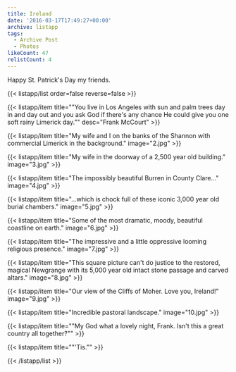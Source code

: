 ```yaml
---
title: Ireland
date: '2016-03-17T17:49:27+00:00'
archive: listapp
tags: 
  - Archive Post
  - Photos
likeCount: 47
relistCount: 4
---
```


Happy St. Patrick's Day my friends.

<!--more-->

{{< listapp/list order=false reverse=false >}}

   {{< listapp/item title="\"You live in Los Angeles with sun and palm trees day in and day out and you ask God if there's any chance He could give you one soft rainy Limerick day.\""
      desc="Frank McCourt" >}}

   {{< listapp/item title="My wife and I on the banks of the Shannon with commercial Limerick in the background."
      image="2.jpg" >}}

   {{< listapp/item title="My wife in the doorway of a 2,500 year old building."
      image="3.jpg" >}}

   {{< listapp/item title="The impossibly beautiful Burren in County Clare..."
      image="4.jpg" >}}

   {{< listapp/item title="...which is chock full of these iconic 3,000 year old burial chambers."
      image="5.jpg" >}}

   {{< listapp/item title="Some of the most dramatic, moody, beautiful coastline on earth."
      image="6.jpg" >}}

   {{< listapp/item title="The impressive and a little oppressive looming religious presence."
      image="7.jpg" >}}

   {{< listapp/item title="This square picture can't do justice to the restored, magical Newgrange with its 5,000 year old intact stone passage and carved altars."
      image="8.jpg" >}}

   {{< listapp/item title="Our view of the Cliffs of Moher. Love you, Ireland!"
      image="9.jpg" >}}

   {{< listapp/item title="Incredible pastoral landscape."
      image="10.jpg" >}}

   {{< listapp/item title="\"My God what a lovely night, Frank. Isn't this a great country all together?\"" >}}

   {{< listapp/item title="\"'Tis.\"" >}}

{{< /listapp/list >}}
